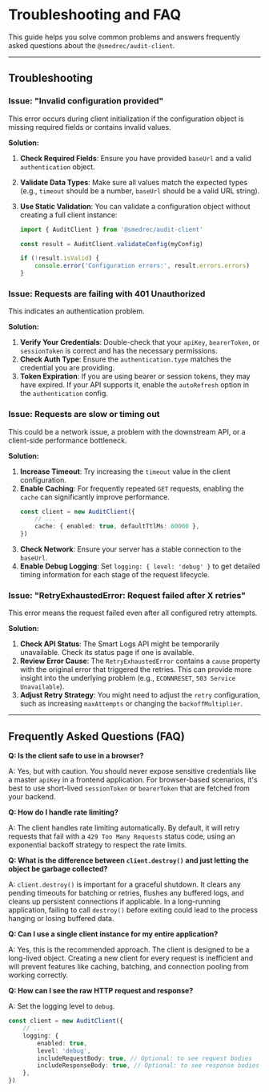 # Troubleshooting and FAQ

This guide helps you solve common problems and answers frequently asked questions about the `@smedrec/audit-client`.

---

## Troubleshooting

### Issue: "Invalid configuration provided"

This error occurs during client initialization if the configuration object is missing required fields or contains invalid values.

**Solution:**

1.  **Check Required Fields**: Ensure you have provided `baseUrl` and a valid `authentication` object.
2.  **Validate Data Types**: Make sure all values match the expected types (e.g., `timeout` should be a number, `baseUrl` should be a valid URL string).
3.  **Use Static Validation**: You can validate a configuration object without creating a full client instance:

    ```typescript
    import { AuditClient } from '@smedrec/audit-client'

    const result = AuditClient.validateConfig(myConfig)

    if (!result.isValid) {
    	console.error('Configuration errors:', result.errors.errors)
    }
    ```

### Issue: Requests are failing with 401 Unauthorized

This indicates an authentication problem.

**Solution:**

1.  **Verify Your Credentials**: Double-check that your `apiKey`, `bearerToken`, or `sessionToken` is correct and has the necessary permissions.
2.  **Check Auth Type**: Ensure the `authentication.type` matches the credential you are providing.
3.  **Token Expiration**: If you are using bearer or session tokens, they may have expired. If your API supports it, enable the `autoRefresh` option in the `authentication` config.

### Issue: Requests are slow or timing out

This could be a network issue, a problem with the downstream API, or a client-side performance bottleneck.

**Solution:**

1.  **Increase Timeout**: Try increasing the `timeout` value in the client configuration.
2.  **Enable Caching**: For frequently repeated `GET` requests, enabling the `cache` can significantly improve performance.
    ```typescript
    const client = new AuditClient({
    	// ...
    	cache: { enabled: true, defaultTtlMs: 60000 },
    })
    ```
3.  **Check Network**: Ensure your server has a stable connection to the `baseUrl`.
4.  **Enable Debug Logging**: Set `logging: { level: 'debug' }` to get detailed timing information for each stage of the request lifecycle.

### Issue: "RetryExhaustedError: Request failed after X retries"

This error means the request failed even after all configured retry attempts.

**Solution:**

1.  **Check API Status**: The Smart Logs API might be temporarily unavailable. Check its status page if one is available.
2.  **Review Error Cause**: The `RetryExhaustedError` contains a `cause` property with the original error that triggered the retries. This can provide more insight into the underlying problem (e.g., `ECONNRESET`, `503 Service Unavailable`).
3.  **Adjust Retry Strategy**: You might need to adjust the `retry` configuration, such as increasing `maxAttempts` or changing the `backoffMultiplier`.

---

## Frequently Asked Questions (FAQ)

**Q: Is the client safe to use in a browser?**

A: Yes, but with caution. You should never expose sensitive credentials like a master `apiKey` in a frontend application. For browser-based scenarios, it's best to use short-lived `sessionToken` or `bearerToken` that are fetched from your backend.

**Q: How do I handle rate limiting?**

A: The client handles rate limiting automatically. By default, it will retry requests that fail with a `429 Too Many Requests` status code, using an exponential backoff strategy to respect the rate limits.

**Q: What is the difference between `client.destroy()` and just letting the object be garbage collected?**

A: `client.destroy()` is important for a graceful shutdown. It clears any pending timeouts for batching or retries, flushes any buffered logs, and cleans up persistent connections if applicable. In a long-running application, failing to call `destroy()` before exiting could lead to the process hanging or losing buffered data.

**Q: Can I use a single client instance for my entire application?**

A: Yes, this is the recommended approach. The client is designed to be a long-lived object. Creating a new client for every request is inefficient and will prevent features like caching, batching, and connection pooling from working correctly.

**Q: How can I see the raw HTTP request and response?**

A: Set the logging level to `debug`.

```typescript
const client = new AuditClient({
	// ...
	logging: {
		enabled: true,
		level: 'debug',
		includeRequestBody: true, // Optional: to see request bodies
		includeResponseBody: true, // Optional: to see response bodies
	},
})
```
